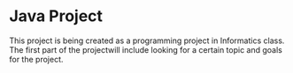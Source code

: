 # Java Project
This project is being created as a programming project in Informatics class.
The first part of the projectwill include looking for a certain topic and goals for the project.